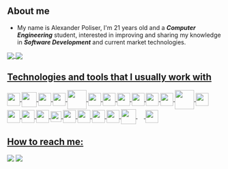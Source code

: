 ## About me
- My name is Alexander Poliser, I'm 21 years old and a ***Computer Engineering*** student, interested in improving and sharing my knowledge in ***Software Development*** and current market technologies.
  
<div>
  <a href="https://github.com/AlexanderPoliser">
  <img align="center" src="https://github-readme-stats.vercel.app/api?username=alexanderpoliser&show_icons=true&count_private=true">
  <img align="center" src="https://github-readme-stats.vercel.app/api/top-langs/?username=alexanderpoliser&hide_progress=true&theme=graywhite&langs_count=8)">
</div>
  
## Technologies and tools that I usually work with

<div>
  <img align="center" height="30" widht="40" src="https://cdn.jsdelivr.net/gh/devicons/devicon/icons/typescript/typescript-original.svg" />
  <img align="center" height="35" widht="45" src="https://cdn.jsdelivr.net/gh/devicons/devicon/icons/java/java-original.svg" />
  <img align="center" height="30" widht="40" src="https://cdn.jsdelivr.net/gh/devicons/devicon/icons/react/react-original.svg" /> 
  <img align="center" height="30" widht="40" src="https://cdn.jsdelivr.net/gh/devicons/devicon/icons/angularjs/angularjs-plain.svg" />
  <img align="center" height="45" widht="55" src="https://user-images.githubusercontent.com/71186310/227607994-7c282df4-355c-4abc-bed6-3826a94ff62e.png" />
  <img align="center" height="30" widht="40" src="https://cdn.jsdelivr.net/gh/devicons/devicon/icons/spring/spring-original.svg" />
  <img align="center" height="30" widht="40" src="https://cdn.jsdelivr.net/gh/devicons/devicon/icons/firebase/firebase-plain.svg" />
  <img align="center" height="30" widht="40" src="https://cdn.jsdelivr.net/gh/devicons/devicon/icons/mysql/mysql-original.svg" />
  <img align="center" height="30" widht="40" src="https://cdn.jsdelivr.net/gh/devicons/devicon/icons/postgresql/postgresql-plain.svg" />
  <img align="center" height="30" widht="40" src="https://cdn.jsdelivr.net/gh/devicons/devicon/icons/mongodb/mongodb-original.svg" />
  <img align="center" height="30" widht="40" src="https://cdn.jsdelivr.net/gh/devicons/devicon/icons/tomcat/tomcat-original.svg" />
  <img align="center" height="45" widht="55" src="https://cdn.jsdelivr.net/gh/devicons/devicon/icons/docker/docker-original.svg" />
  <img align="center" height="30" widht="40" src="https://cdn.jsdelivr.net/gh/devicons/devicon/icons/amazonwebservices/amazonwebservices-original.svg" />
  <img align="center" height="30" widht="40" src="https://cdn.jsdelivr.net/gh/devicons/devicon/icons/googlecloud/googlecloud-original.svg" />
  <img align="center" height="30" widht="40" src="https://cdn.jsdelivr.net/gh/devicons/devicon/icons/jenkins/jenkins-original.svg" />
  <img align="center" height="30" widht="40" src="https://user-images.githubusercontent.com/71186310/227623245-b41f1d7a-4fca-4ffe-a89f-4048b00181ac.png" />
  <img align="center" height="25" widht="35" src="https://cdn.jsdelivr.net/gh/devicons/devicon/icons/gitlab/gitlab-original.svg" />
  <img align="center" height="30" widht="40" src="https://cdn.jsdelivr.net/gh/devicons/devicon/icons/github/github-original.svg" />
  <img align="center" height="30" widht="40" src="https://cdn.jsdelivr.net/gh/devicons/devicon/icons/git/git-original.svg" />
  <img align="center" height="30" widht="40" src="https://cdn.jsdelivr.net/gh/devicons/devicon/icons/vscode/vscode-original.svg" />
  <img align="center" height="30" widht="40" src="https://user-images.githubusercontent.com/71186310/227607553-5d8fb567-1a4a-4721-bb03-48f7d28a892e.png" />
  <img align="center" height="35" widht="45" src="https://cdn.jsdelivr.net/gh/devicons/devicon/icons/npm/npm-original-wordmark.svg" />
  <img align="center" height="15" widht="20" src="https://user-images.githubusercontent.com/71186310/227606889-3c76661e-f56e-473d-93a6-189fc7bc9c80.png" />
  <img align="center" height="30" widht="40" src="https://cdn.jsdelivr.net/gh/devicons/devicon/icons/gradle/gradle-plain.svg" />
 </div>
  
 ## How to reach me:
  
<div>
  <a href="https://www.linkedin.com/in/alexander-poliser-8a4aa91a3/" target="_blank"><img src="https://img.shields.io/badge/LinkedIn-0077B5?style=for-the-badge&logo=linkedin&logoColor=white"></a>
  <a href="mailto:alexanderpoliser@gmail.com" target="_blank"><img src="https://img.shields.io/badge/Gmail-D14836?style=for-the-badge&logo=gmail&logoColor=white"></a>
</div>
